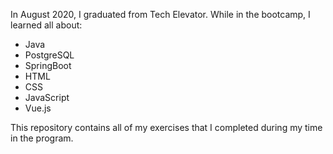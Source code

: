 In August 2020, I graduated from Tech Elevator.  While in the bootcamp, I learned all about:
 - Java
 - PostgreSQL
 - SpringBoot
 - HTML
 - CSS
 - JavaScript
 - Vue.js
 
This repository contains all of my exercises that I completed during my time in the program.
